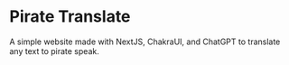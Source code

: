 # Pirate Translate

A simple website made with NextJS, ChakraUI, and ChatGPT to translate any text to pirate speak.
